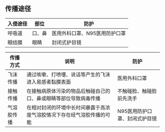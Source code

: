 ## 传播途径

| 入侵途径 | 部位 | 防护 |
| --- | --- | --- |
| 呼吸道 | 口、鼻 | 医用外科口罩、N95医用防护口罩 |
| 眼结膜 | 眼睛 | 封闭式护目镜 |

| 传播方式 | 说明 | 防护 |
| --- | --- | --- |
| 飞沫传播 | 通过咳嗽、打喷嚏、说话等产生的飞沫进入易感者黏膜表面 | 医用外科口罩 |
| 接触传播 | 在接触病原体污染的物品后触碰自己的口、鼻或眼睛等部位导致病毒传播 | 不触碰脸、触碰脸前先洗手 |
| 气溶胶传播 | 在相对封闭的环境中长时间暴露于高浓度气溶胶情况下存在经气溶胶传播的可能 | N95医用防护口罩、封闭式护目镜 |
